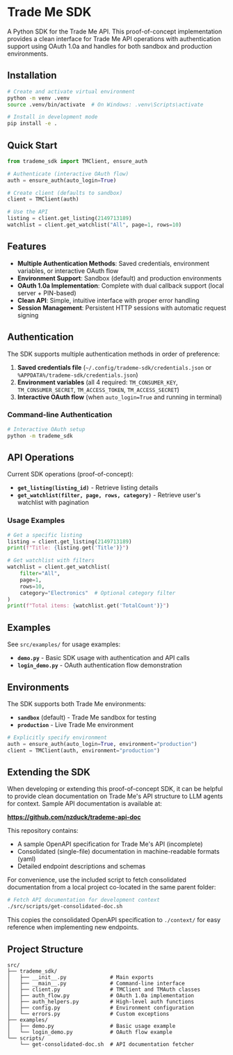 # Trade Me SDK

A Python SDK for the Trade Me API. This proof-of-concept implementation provides a clean interface for Trade Me API operations with authentication support using OAuth 1.0a and handles for both sandbox and production environments.

## Installation

```bash
# Create and activate virtual environment
python -m venv .venv
source .venv/bin/activate  # On Windows: .venv\Scripts\activate

# Install in development mode
pip install -e .
```

## Quick Start

```python
from trademe_sdk import TMClient, ensure_auth

# Authenticate (interactive OAuth flow)
auth = ensure_auth(auto_login=True)

# Create client (defaults to sandbox)
client = TMClient(auth)

# Use the API
listing = client.get_listing(2149713189)
watchlist = client.get_watchlist("All", page=1, rows=10)
```

## Features

- **Multiple Authentication Methods**: Saved credentials, environment variables, or interactive OAuth flow
- **Environment Support**: Sandbox (default) and production environments
- **OAuth 1.0a Implementation**: Complete with dual callback support (local server + PIN-based)
- **Clean API**: Simple, intuitive interface with proper error handling
- **Session Management**: Persistent HTTP sessions with automatic request signing

## Authentication

The SDK supports multiple authentication methods in order of preference:

1. **Saved credentials file** (`~/.config/trademe-sdk/credentials.json` or `%APPDATA%/trademe-sdk/credentials.json`)
2. **Environment variables** (all 4 required: `TM_CONSUMER_KEY`, `TM_CONSUMER_SECRET`, `TM_ACCESS_TOKEN`, `TM_ACCESS_SECRET`)
3. **Interactive OAuth flow** (when `auto_login=True` and running in terminal)

### Command-line Authentication

```bash
# Interactive OAuth setup
python -m trademe_sdk
```

## API Operations

Current SDK operations (proof-of-concept):

- **`get_listing(listing_id)`** - Retrieve listing details
- **`get_watchlist(filter, page, rows, category)`** - Retrieve user's watchlist with pagination

### Usage Examples

```python
# Get a specific listing
listing = client.get_listing(2149713189)
print(f"Title: {listing.get('Title')}")

# Get watchlist with filters
watchlist = client.get_watchlist(
    filter="All",
    page=1,
    rows=10,
    category="Electronics"  # Optional category filter
)
print(f"Total items: {watchlist.get('TotalCount')}")
```

## Examples

See `src/examples/` for usage examples:

- **`demo.py`** - Basic SDK usage with authentication and API calls
- **`login_demo.py`** - OAuth authentication flow demonstration

## Environments

The SDK supports both Trade Me environments:

- **`sandbox`** (default) - Trade Me sandbox for testing
- **`production`** - Live Trade Me environment

```python
# Explicitly specify environment
auth = ensure_auth(auto_login=True, environment="production")
client = TMClient(auth, environment="production")
```

## Extending the SDK

When developing or extending this proof-of-concept SDK, it can be helpful to provide clean documentation on Trade Me's API structure to LLM agents for context. Sample API documentation is available at:

**https://github.com/nzduck/trademe-api-doc**

This repository contains:

- A sample OpenAPI specification for Trade Me's API (incomplete)
- Consolidated (single-file) documentation in machine-readable formats (yaml)
- Detailed endpoint descriptions and schemas

For convenience, use the included script to fetch consolidated documentation from a local project co-located in the same parent folder:

```bash
# Fetch API documentation for development context
./src/scripts/get-consolidated-doc.sh
```

This copies the consolidated OpenAPI specification to `./context/` for easy reference when implementing new endpoints.

## Project Structure

```
src/
├── trademe_sdk/
│   ├── __init__.py              # Main exports
│   ├── __main__.py              # Command-line interface
│   ├── client.py                # TMClient and TMAuth classes
│   ├── auth_flow.py             # OAuth 1.0a implementation
│   ├── auth_helpers.py          # High-level auth functions
│   ├── config.py                # Environment configuration
│   └── errors.py                # Custom exceptions
├── examples/
│   ├── demo.py                  # Basic usage example
│   └── login_demo.py            # OAuth flow example
└── scripts/
    └── get-consolidated-doc.sh  # API documentation fetcher
```
